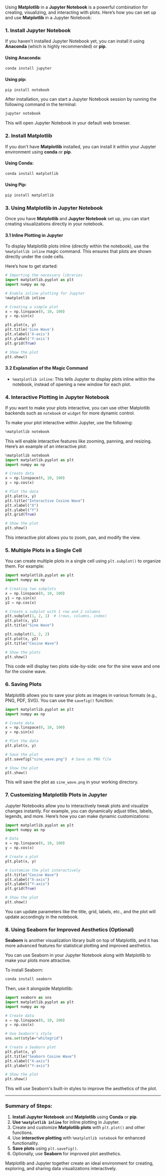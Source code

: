 Using **Matplotlib** in a **Jupyter Notebook** is a powerful combination for creating, visualizing, and interacting with plots. Here’s how you can set up and use **Matplotlib** in a Jupyter Notebook:

### 1. **Install Jupyter Notebook**
If you haven't installed Jupyter Notebook yet, you can install it using **Anaconda** (which is highly recommended) or **pip**.

#### Using **Anaconda**:
```bash
conda install jupyter
```

#### Using **pip**:
```bash
pip install notebook
```

After installation, you can start a Jupyter Notebook session by running the following command in the terminal:

```bash
jupyter notebook
```

This will open Jupyter Notebook in your default web browser.

### 2. **Install Matplotlib**
If you don't have **Matplotlib** installed, you can install it within your Jupyter environment using **conda** or **pip**.

#### Using **Conda**:
```bash
conda install matplotlib
```

#### Using **Pip**:
```bash
pip install matplotlib
```

### 3. **Using Matplotlib in Jupyter Notebook**
Once you have **Matplotlib** and **Jupyter Notebook** set up, you can start creating visualizations directly in your notebook.

#### 3.1 **Inline Plotting in Jupyter**
To display Matplotlib plots inline (directly within the notebook), use the `%matplotlib inline` magic command. This ensures that plots are shown directly under the code cells.

Here’s how to get started:

```python
# Importing the necessary libraries
import matplotlib.pyplot as plt
import numpy as np

# Enable inline plotting for Jupyter
%matplotlib inline

# Creating a simple plot
x = np.linspace(0, 10, 100)
y = np.sin(x)

plt.plot(x, y)
plt.title('Sine Wave')
plt.xlabel('X-axis')
plt.ylabel('Y-axis')
plt.grid(True)

# Show the plot
plt.show()
```

#### 3.2 **Explanation of the Magic Command**
- `%matplotlib inline`: This tells Jupyter to display plots inline within the notebook, instead of opening a new window for each plot.

### 4. **Interactive Plotting in Jupyter Notebook**
If you want to make your plots interactive, you can use other Matplotlib backends such as `notebook` or `widget` for more dynamic control.

To make your plot interactive within Jupyter, use the following:

```python
%matplotlib notebook
```

This will enable interactive features like zooming, panning, and resizing. Here’s an example of an interactive plot:

```python
%matplotlib notebook
import matplotlib.pyplot as plt
import numpy as np

# Create data
x = np.linspace(0, 10, 100)
y = np.cos(x)

# Plot the data
plt.plot(x, y)
plt.title("Interactive Cosine Wave")
plt.xlabel("X")
plt.ylabel("Y")
plt.grid(True)

# Show the plot
plt.show()
```

This interactive plot allows you to zoom, pan, and modify the view.

### 5. **Multiple Plots in a Single Cell**
You can create multiple plots in a single cell using `plt.subplot()` to organize them. For example:

```python
import matplotlib.pyplot as plt
import numpy as np

# Creating two subplots
x = np.linspace(0, 10, 100)
y1 = np.sin(x)
y2 = np.cos(x)

# Create a subplot with 1 row and 2 columns
plt.subplot(1, 2, 1)  # (rows, columns, index)
plt.plot(x, y1)
plt.title("Sine Wave")

plt.subplot(1, 2, 2)
plt.plot(x, y2)
plt.title("Cosine Wave")

# Show the plots
plt.show()
```

This code will display two plots side-by-side: one for the sine wave and one for the cosine wave.

### 6. **Saving Plots**
Matplotlib allows you to save your plots as images in various formats (e.g., PNG, PDF, SVG). You can use the `savefig()` function:

```python
import matplotlib.pyplot as plt
import numpy as np

# Create data
x = np.linspace(0, 10, 100)
y = np.sin(x)

# Plot the data
plt.plot(x, y)

# Save the plot
plt.savefig("sine_wave.png")  # Save as PNG file

# Show the plot
plt.show()
```

This will save the plot as `sine_wave.png` in your working directory.

### 7. **Customizing Matplotlib Plots in Jupyter**
Jupyter Notebooks allow you to interactively tweak plots and visualize changes instantly. For example, you can dynamically adjust titles, labels, legends, and more. Here’s how you can make dynamic customizations:

```python
import matplotlib.pyplot as plt
import numpy as np

# Data
x = np.linspace(0, 10, 100)
y = np.cos(x)

# Create a plot
plt.plot(x, y)

# Customize the plot interactively
plt.title("Cosine Wave")
plt.xlabel("X-axis")
plt.ylabel("Y-axis")
plt.grid(True)

# Show the plot
plt.show()
```

You can update parameters like the title, grid, labels, etc., and the plot will update accordingly in the notebook.

### 8. **Using Seaborn for Improved Aesthetics (Optional)**
**Seaborn** is another visualization library built on top of Matplotlib, and it has more advanced features for statistical plotting and improved aesthetics.

You can use Seaborn in your Jupyter Notebook along with Matplotlib to make your plots more attractive.

To install Seaborn:

```bash
conda install seaborn
```

Then, use it alongside Matplotlib:

```python
import seaborn as sns
import matplotlib.pyplot as plt
import numpy as np

# Create data
x = np.linspace(0, 10, 100)
y = np.cos(x)

# Use Seaborn's style
sns.set(style="whitegrid")

# Create a Seaborn plot
plt.plot(x, y)
plt.title("Seaborn Cosine Wave")
plt.xlabel("X-axis")
plt.ylabel("Y-axis")

# Show the plot
plt.show()
```

This will use Seaborn's built-in styles to improve the aesthetics of the plot.

---

### Summary of Steps:
1. **Install Jupyter Notebook** and **Matplotlib** using **Conda** or **pip**.
2. **Use `%matplotlib inline`** for inline plotting in Jupyter.
3. Create and customize **Matplotlib plots** with `plt.plot()` and other functions.
4. Use **interactive plotting** with `%matplotlib notebook` for enhanced functionality.
5. **Save plots** using `plt.savefig()`.
6. Optionally, use **Seaborn** for improved plot aesthetics.

Matplotlib and Jupyter together create an ideal environment for creating, exploring, and sharing data visualizations interactively.
